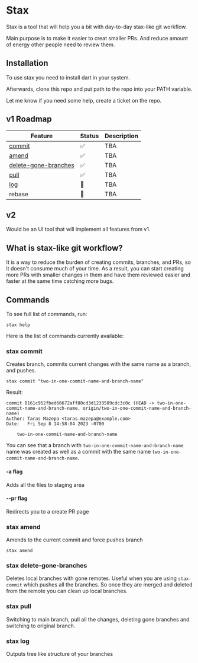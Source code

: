 # Stax

Stax is a tool that will help you a bit with day-to-day stax-like git workflow.

Main purpose is to make it easier to creat smaller PRs. And reduce amount of energy other people need to review them.

## Installation

To use stax you need to install dart in your system.

Afterwards, clone this repo and put path to the repo into your PATH variable.

Let me know if you need some help, create a ticket on the repo.

## v1 Roadmap

| Feature | Status | Description |
|-|-|-------------|
| [commit](#stax-commit) | ✅ | TBA         |
| [amend](#stax-amend) | ✅ | TBA            |
| [delete-gone-branches](#stax-delete-gone-branches) | ✅ | TBA            |
| [pull](#stax-pull) | ✅ | TBA            |
| [log](#stax-log) | 🚧 | TBA            |
| rebase | 🔲 |  TBA           |

## v2

Would be an UI tool that will implement all features from v1.

## What is stax-like git workflow?

It is a way to reduce the burden of creating commits, branches, and PRs, so it doesn't consume much of your time. As a result, you can start creating more PRs with smaller changes in them and have them reviewed easier and faster at the same time catching more bugs.

## Commands

To see full list of commands, run:
```
stax help
```

Here is the list of commands currently available:

### stax commit
Creates branch, commits current changes with the same name as a branch, and pushes.
```
stax commit "two-in-one-commit-name-and-branch-name"
```
Result:
```
commit 8161c952fbed66672aff80cd3d1233589cdc3c0c (HEAD -> two-in-one-commit-name-and-branch-name, origin/two-in-one-commit-name-and-branch-name)
Author: Taras Mazepa <taras.mazepa@example.com>
Date:   Fri Sep 8 14:58:04 2023 -0700

    two-in-one-commit-name-and-branch-name

```
You can see that a branch with `two-in-one-commit-name-and-branch-name` name was created as well as a commit with the same name `two-in-one-commit-name-and-branch-name`.

#### -a flag
Adds all the files to staging area

#### --pr flag
Redirects you to a create PR page

### stax amend
Amends to the current commit and force pushes branch
```
stax amend
```

### stax delete-gone-branches
Deletes local branches with gone remotes. Useful when you are using `stax-commit` which pushes all the branches. So once they are merged and deleted from the remote you can clean up local branches.

### stax pull
Switching to main branch, pull all the changes, deleting gone branches and switching to original branch.

### stax log
Outputs tree like structure of your branches
